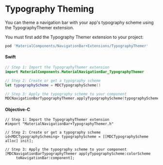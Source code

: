 # Typography Theming

You can theme a navigation bar with your app's typography scheme using the TypographyThemer extension.

You must first add the Typography Themer extension to your project:

```bash
pod 'MaterialComponents/NavigationBar+Extensions/TypographyThemer'
```

<!--<div class="material-code-render" markdown="1">-->
#### Swift
```swift
// Step 1: Import the TypographyThemer extension
import MaterialComponents.MaterialNavigationBar_TypographyThemer

// Step 2: Create or get a typography scheme
let typographyScheme = MDCTypographyScheme()

// Step 3: Apply the typography scheme to your component
MDCNavigationBarTypographyThemer.applyTypographyScheme(typographyScheme, to: component)
```

#### Objective-C

```objc
// Step 1: Import the TypographyThemer extension
#import "MaterialNavigationBar+TypographyThemer.h"

// Step 2: Create or get a typography scheme
id<MDCTypographyScheming> typographyScheme = [[MDCTypographyScheme alloc] init];

// Step 3: Apply the typography scheme to your component
[MDCNavigationBarTypographyThemer applyTypographyScheme:colorScheme
     toNavigationBar:component];
```
<!--</div>-->
